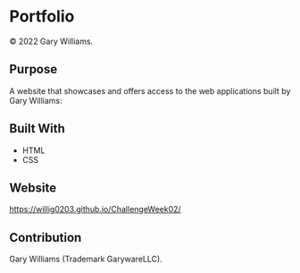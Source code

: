 # Portfolio
© 2022 Gary Williams.

## Purpose
A website that showcases and offers access to the web applications built by Gary Williams:

## Built With
* HTML
* CSS

## Website
https://willig0203.github.io/ChallengeWeek02/

## Contribution
Gary Williams (Trademark GarywareLLC).
